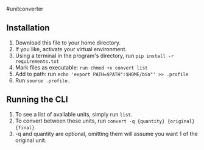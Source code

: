 #unitconverter

## Installation

1. Download this file to your home directory.
2. If you like, activate your virtual environment.
3. Using a terminal in the program's directory, run `pip install -r requirements.txt`
4. Mark files as executable: `run chmod +x convert list`
5. Add to path: run `echo 'export PATH=$PATH":$HOME/bin"' >> .profile`
6. Run `source .profile.`

## Running the CLI
1. To see a list of available units, simply run `list`.
2. To convert between these units, run `convert -q {quantity} {original} {final}`.
3. -q and quantity are optional, omitting them will assume you want 1 of the original unit.
